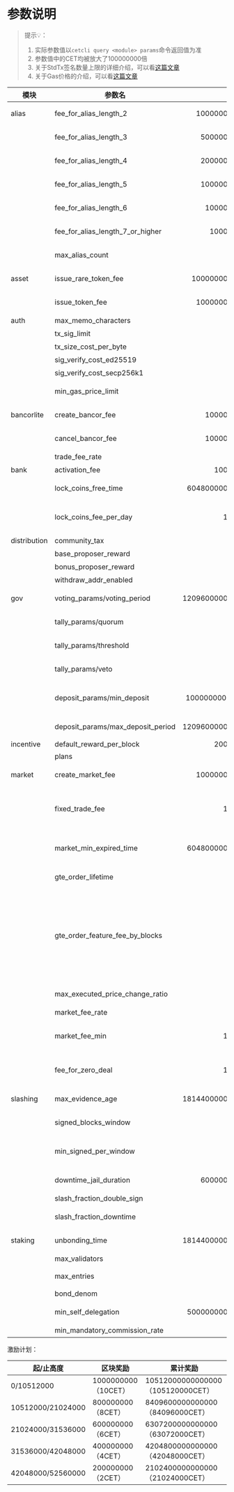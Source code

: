 # 参数说明

> 提示💡：
>
> 1. 实际参数值以`cetcli query <module> params`命令返回值为准
> 2. 参数值中的CET均被放大了100000000倍
> 3. 关于StdTx签名数量上限的详细介绍，可以看[这篇文章](https://forum.coinex.org/t/msg/189)
> 4. 关于Gas价格的介绍，可以看[这篇文章](https://forum.coinex.org/t/coinex-gas-cli/170)

| 模块         | 参数名                            |           当前值 | 说明                                                         |
| ------------ | --------------------------------- | ---------------: | ------------------------------------------------------------ |
| alias        | fee_for_alias_length_2            |    1000000000000 | 10000CET，设置长度为2字符的别名时所收取的功能费              |
|              | fee_for_alias_length_3            |     500000000000 | 5000CET，设置长度为3字符的别名时所收取的功能费               |
|              | fee_for_alias_length_4            |     200000000000 | 2000CET，设置长度为4字符的别名时所收取的功能费               |
|              | fee_for_alias_length_5            |     100000000000 | 1000CET，设置长度为5字符的别名时所收取的功能费               |
|              | fee_for_alias_length_6            |      10000000000 | 100CET，设置长度为6字符的别名时所收取的功能费                |
|              | fee_for_alias_length_7_or_higher  |       1000000000 | 10CET，设置长度为7+字符的别名时所收取的功能费                |
|              | max_alias_count                   |                5 | 一个账户所能拥有的别名数量的上限                             |
| asset        | issue_rare_token_fee              |   10000000000000 | 100000CET，发行长度为2的Token费用                            |
|              | issue_token_fee                   |    1000000000000 | 10000CET，发行长度大于2的Token费用                           |
| auth         | max_memo_characters               |              512 | Memo长度（字节数）上限                                       |
|              | tx_sig_limit                      |                7 | StdTx签名数量上限                                            |
|              | tx_size_cost_per_byte             |               20 | 交易每字节Gas消耗                                            |
|              | sig_verify_cost_ed25519           |            11800 | ED25519验签Gas消耗                                           |
|              | sig_verify_cost_secp256k1         |            20000 | Secp256k1验签Gas消耗                                         |
|              | min_gas_price_limit               |             20.0 | 0.0000002CET，Gas价格下限                                    |
| bancorlite   | create_bancor_fee                 |      10000000000 | 100CET，创建Bancor所收取的功能费                             |
|              | cancel_bancor_fee                 |      10000000000 | 100CET，取消Bancor所收取的功能费                             |
|              | trade_fee_rate                    |               10 | 0.1%，Bancor交易的费率                                       |
| bank         | activation_fee                    |        100000000 | 1CET，激活账户费用                                           |
|              | lock_coins_free_time              |  604800000000000 | 7天，锁定转账的免费时长（单位是纳秒）                        |
|              | lock_coins_fee_per_day            |          1000000 | 0.01CET，锁定时长超过免费期后，每多一天所需要支付的费用（按天数取整） |
| distribution | community_tax                     |             0.02 | 2%，社区税比例                                               |
|              | base_proposer_reward              |             0.01 | 1%，基本的proposer奖励                                       |
|              | bonus_proposer_reward             |             0.04 | 4%，附加的proposer奖励                                       |
|              | withdraw_addr_enabled             |             true | 提款地址是否允许重置                                         |
| gov          | voting_params/voting_period       | 1209600000000000 | 14天，投票期限（单位是纳秒）                                 |
|              | tally_params/quorum               |              0.4 | 40%，有效提案需要达到的投票比例                              |
|              | tally_params/threshold            |              0.5 | 50%，**赞成**票占非弃权票票数的比例超过该值提案才能**通过**  |
|              | tally_params/veto                 |            0.334 | 33.4%，**强烈否决**票占总票数的比例超过该值则提案被**否决**  |
|              | deposit_params/min_deposit        | 1000000000000cet | 10000CET，提案最小充值（超过这个值提案才会进入投票阶段）     |
|              | deposit_params/max_deposit_period | 1209600000000000 | 14天，完成充值最长期限（单位是纳秒）                         |
| incentive    | default_reward_per_block          |        200000000 | 2CET                                                         |
|              | plans                             |                  | 见下表                                                       |
| market       | create_market_fee                 |    1000000000000 | 10000CET，创建交易对市场的费用                               |
|              | fixed_trade_fee                   |          1000000 | 0.1CET，当订单创建时，订单中的stock与cet的交易对无历史成交价时，收取的固定费率 |
|              | market_min_expired_time           |  604800000000000 | 7天，发起交易对下线请求时，最快的下线时间间隔（单位是纳秒）  |
|              | gte_order_lifetime                |           100000 | 订单在dex上存在的区块梯度，单位是区块                        |
|              | gte_order_feature_fee_by_blocks   |               10 | 0.0000001CET。对于GTE类型的订单： 当订单在dex上存储的时间为[0,GTEOrderLifetime]区块时，不收取功能费； GTE Order在超过`GTEOrderLifetime`个区块之后, 超出的每个区块收取 `GTEOrderFeatureFeeByBlocks` |
|              | max_executed_price_change_ratio   |               25 | 25%，计算执行价格时的参考比例                                |
|              | market_fee_rate                   |               10 | 0.1%，订单的费率                                             |
|              | market_fee_min                    |          1000000 | 0.01CET，每笔最低需满足的手续费(来控制订单交易token的最小数量) |
|              | fee_for_zero_deal                 |          1000000 | 0.01CET，订单从链上删除时，无任何成交情况下，收取的手续费    |
| slashing     | max_evidence_age                  | 1814400000000000 | 14天，双签证据的最长有效期（单位是纳秒）                     |
|              | signed_blocks_window              |            10000 | Validator投票区块统计滑动窗口                                |
|              | min_signed_per_window             |             0.05 | 5%，滑动窗口内最少投票区块数，小于这个参数Validator就会因可用性差被惩罚 |
|              | downtime_jail_duration            |     600000000000 | 10分钟，可用性差关监狱时间（单位是纳秒）                     |
|              | slash_fraction_double_sign        |             0.05 | 5%，双签资金罚没比例                                         |
|              | slash_fraction_downtime           |           0.0001 | 0.01%，可用性差资金罚没比例                                  |
| staking      | unbonding_time                    | 1814400000000000 | 21天，Unbonding成熟时间（单位是纳秒）                        |
|              | max_validators                    |               42 | 验证者节点数量上限                                           |
|              | max_entries                       |                7 | undelegation/redelegation队列长度上限                        |
|              | bond_denom                        |              cet | 质押币种                                                     |
|              | min_self_delegation               |  500000000000000 | 5000000CET，节点最低自我质押金额                             |
|              | min_mandatory_commission_rate     |              0.1 | 10%，节点最低佣金费率                                        |



激励计划：

| 起/止高度         | 区块奖励          | 累计奖励                          |
| ----------------- | ------------------- | --------------------------------- |
| 0/10512000        | 1000000000（10CET） | 10512000000000000（105120000CET） |
| 10512000/21024000 | 800000000（8CET）   | 8409600000000000（84096000CET）   |
| 21024000/31536000 | 600000000（6CET）   | 6307200000000000（63072000CET）   |
| 31536000/42048000 | 400000000（4CET）   | 4204800000000000（42048000CET）   |
| 42048000/52560000 | 200000000（2CET）   | 2102400000000000（21024000CET）   |


